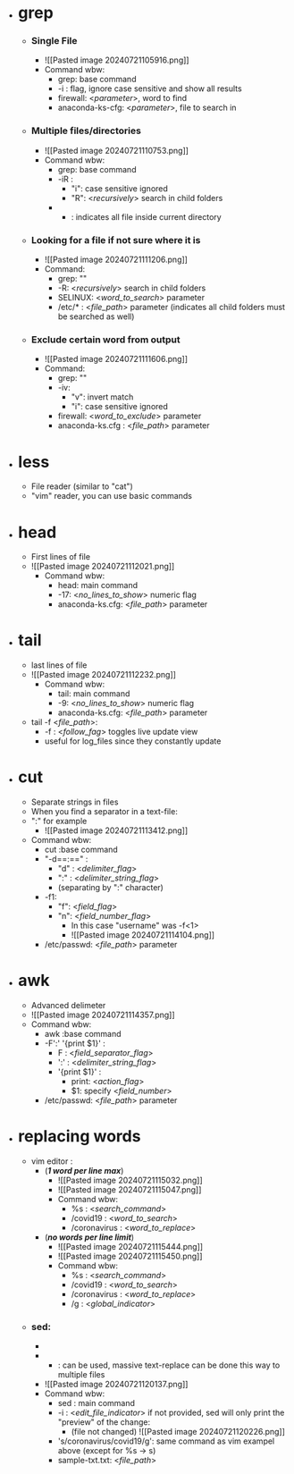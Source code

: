 - # grep
	- ### Single File
		- ![[Pasted image 20240721105916.png]]
		- Command wbw:
			- grep: base command
			- -i : flag, ignore case sensitive and show all results
			- firewall: <_parameter_>, word to find
			- anaconda-ks-cfg: <_parameter_>, file to search in
	- ### Multiple files/directories
		- ![[Pasted image 20240721110753.png]]
		- Command wbw:
			- grep: base command
			- -iR : 
				- "i": case sensitive ignored
				- "R": <_recursively_> search in child folders
			- * : indicates all file inside current directory
	- ### Looking for a file if not sure where it is
		- ![[Pasted image 20240721111206.png]]
		- Command:
			- grep: ""
			- -R: <_recursively_> search in child folders
			- SELINUX: <_word_to_search_> parameter
			- /etc/* : <_file_path_> parameter (indicates all child folders must be searched as well)
	- ### Exclude certain word from output
		- ![[Pasted image 20240721111606.png]]
		- Command:
			- grep: ""
			- -iv: 
				- "v": invert match
				- "i": case sensitive ignored
			- firewall: <_word_to_exclude_> parameter
			- anaconda-ks.cfg : <_file_path_> parameter 
- # less
	- File reader (similar to "cat")
	- "vim" reader, you can use basic commands
- # head
	- First lines of file
	- ![[Pasted image 20240721112021.png]]
		- Command wbw:
			- head: main command
			- -17: <_no_lines_to_show_> numeric flag
			- anaconda-ks.cfg: <_file_path_> parameter
- # tail
	- last lines of file
	- ![[Pasted image 20240721112232.png]]
		- Command wbw:
			- tail: main command
			- -9: <_no_lines_to_show_> numeric flag
			- anaconda-ks.cfg: <_file_path_> parameter
	- tail -f <_file_path_>:
		- -f : <_follow_fag_>  toggles live update view
		- useful for log_files since they constantly update
- # cut
	- Separate strings in files
	- When you find a separator in a text-file:
	- ":" for example
		- ![[Pasted image 20240721113412.png]]
	- Command wbw:
		 - cut :base command
		- "-d==:==" :
			- "d" : <_delimiter_flag_>
			- ":" : <_delimiter_string_flag_> 
			- (separating by ":" character)
		- -f1: 
			- "f": <_field_flag_>
			- "n": <_field_number_flag_>
				- In this case "username" was -f<1>
				- ![[Pasted image 20240721114104.png]]
		- /etc/passwd: <_file_path_> parameter
- # awk
	- Advanced delimeter
	- ![[Pasted image 20240721114357.png]]
	-  Command wbw:
		 - awk :base command
		 - -F':' '{print $1}' :
			- F : <_field_separator_flag_>
			- ':' : <_delimiter_string_flag_> 
			- '{print $1}' : 
				- print: <_action_flag_>
				- $1: specify <_field_number_> 
		- /etc/passwd: <_file_path_> parameter
- # replacing words
	- vim editor :
		- (_**1 word per line max**_)
			- ![[Pasted image 20240721115032.png]]
			- ![[Pasted image 20240721115047.png]]
			- Command wbw:
				- %s : <_search_command_>
				- /covid19 : <_word_to_search_>
				- /coronavirus : <_word_to_replace_>
		- (_**no words per line limit**_)
			- ![[Pasted image 20240721115444.png]]
			- ![[Pasted image 20240721115450.png]]
			- Command wbw:
				- %s : <_search_command_>
				- /covid19 : <_word_to_search_>
				- /coronavirus : <_word_to_replace_>
				- /g : <_global_indicator_>
	- ### sed:
		- 
		- * :   can be used, massive text-replace can be done this way to multiple files
		- ![[Pasted image 20240721120137.png]]
		- Command wbw:
			- sed : main command
			- -i : <_edit_file_indicator_> if not provided, sed will only print the "preview" of the change:
				- (file not changed) ![[Pasted image 20240721120226.png]]
			- 's/coronavirus/covid19/g': same command as vim exampel above (except for %s -> s)
			- sample-txt.txt: <_file_path_>